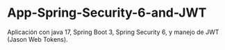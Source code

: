 # App-Spring-Security-6-and-JWT
Aplicación con java 17, Spring Boot 3, Spring Security 6, y manejo de JWT (Jason Web Tokens).
